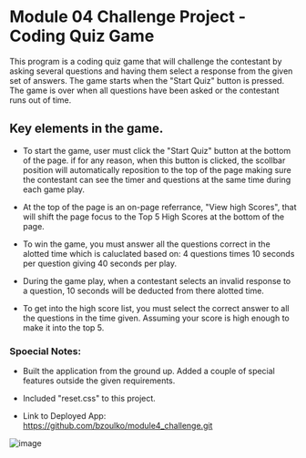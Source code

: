 # Module 04 Challenge Project - Coding Quiz Game
This program is a coding quiz game that will challenge the contestant by asking
several questions and having them select a response from the given set of answers.
The game starts when the "Start Quiz" button is pressed. The game is over when all questions have been asked or the contestant runs out of time. 


## Key elements in the game.
* To start the game, user must click the "Start Quiz" button at the bottom of the
  page.  if for any reason, when this button is clicked, the scollbar position will
  automatically reposition to the top of the page making sure the contestant can see the timer and questions at the same time during each game play.

* At the top of the page is an on-page referrance, "View high Scores", that will
  shift the page focus to the Top 5 High Scores at the bottom of the page.

* To win the game, you must answer all the questions correct in the alotted time
  which is caluclated based on: 4 questions times 10 seconds per question giving
  40 seconds per play.

* During the game play, when a contestant selects an invalid response to a question,
  10 seconds will be deducted from there alotted time.

* To get into the high score list, you must select the correct answer to all the
  questions in the time given. Assuming your score is high enough to make it into the
  top 5.


### Spoecial Notes:
* Built the application from the ground up. Added a couple of special features
  outside the given requirements.

* Included "reset.css" to this project.

* Link to Deployed App:  https://github.com/bzoulko/module4_challenge.git

![image](https://user-images.githubusercontent.com/108200823/188766783-9fcef5e1-0279-4e5a-bf8c-28ed1b040d90.png)
